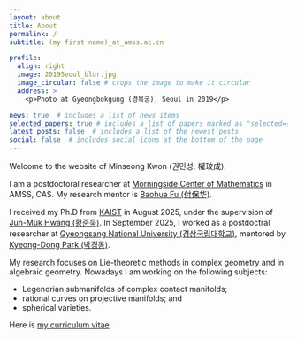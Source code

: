 ```yaml
---
layout: about
title: About
permalink: /
subtitle: (my first name)_at_amss.ac.cn

profile:
  align: right
  image: 2019Seoul_blur.jpg
  image_circular: false # crops the image to make it circular
  address: >
    <p>Photo at Gyeongbokgung (경복궁), Seoul in 2019</p>

news: true  # includes a list of news items
selected_papers: true # includes a list of papers marked as "selected={true}"
latest_posts: false  # includes a list of the newest posts
social: false  # includes social icons at the bottom of the page
---
```

Welcome to the website of Minseong Kwon (권민성; 權玟成).

I am a postdoctoral researcher at [Morningside Center of Mathematics](http://www.mcm.ac.cn) in AMSS, CAS. My research mentor is [Baohua Fu (付保华)](http://www.math.ac.cn/people/fbh/).

I received my Ph.D from [KAIST](https://mathsci.kaist.ac.kr/) in August 2025, under the supervision of [Jun-Muk Hwang (황준묵)](https://www.ibs.re.kr/eng/sub02_02_03.do). In September 2025, I worked as a postdoctral researcher at [Gyeongsang National University (경상국립대학교)](https://www.gnu.ac.kr/math/main.do), mentored by [Kyeong-Dong Park (박경동)](https://sites.google.com/view/kdpark).

My research focuses on Lie-theoretic methods in complex geometry and in algebraic geometry. Nowadays I am working on the following subjects:
* Legendrian submanifolds of complex contact manifolds;
* rational curves on projective manifolds; and
* spherical varieties.

Here is <a href="assets/pdf/Curriculum_Vitae_Minseong_Kwon.pdf" target="_blank">my curriculum vitae</a>.
